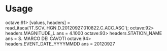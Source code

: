 # Usage

octave:91> [values, headers] = read_itaca('IT.SCV..HGN.D.20120927.010822.C.ACC.ASC');
octave:92> headers.MAGNITUDE_L
ans =  4.1000
octave:93> headers.STATION_NAME
ans = S. MARCO DEI CAVOTI
octave:94> headers.EVENT_DATE_YYYYMMDD
ans = 20120927

